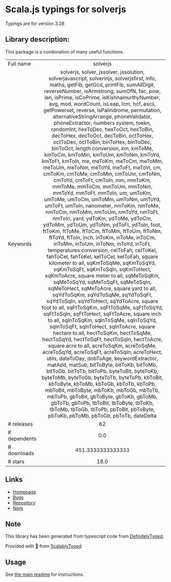 
# Scala.js typings for solverjs

Typings are for version 3.28

## Library description:
This package is a combination of many useful functions.

|                    |                 |
| ------------------ | :-------------: |
| Full name          | solverjs |
| Keywords           | solverjs, solver, jssolver, jssolution, solverjavascript, solverinjs, solverjsfirst, info, maths, getFib, getGcd, printFib, sumAllDigit, reverseNumber, isArmstrong, sumOfN, fac, pow, len, isPrime, isCoPrime, isKishnamurthyNumber, avg, mod, wordCount, isLeap, lcm, hcf, ascii, getPowerset, reverse, isPalindrome, permutation, alternativeStringArrange, phoneValidator, phoneExtractor, numbers system, toekn, randomInt, hexToDec, hexToOct, hexToBin, decToHex, decToOct, decToBin, octToHex, octToDec, octToBin, binToHex, binToDec, binToOct, length conversion, km, kmToMe, kmToCm, kmToMm, kmToUm, kmToNm, kmToYd, kmToFt, kmToIn, me, meToKm, meToCm, meToMm, meToUm, meToNm, meToYd, meToFt, meToIn, cm, cmToKm, cmToMe, cmToMm, cmToUm, cmToNm, cmToYd, cmToFt, cmToIn, mm, mmToKm, mmToMe, mmToCm, mmToUm, mmToNm, mmToYd, mmToFt, mmToIn, um, umToKm, umToMe, umToCm, umToMm, umToNm, umToYd, umToFt, umToIn, nanometer, nmToKm, nmToMe, nmToCm, nmToMm, nmToUm, nmToYd, nmToFt, nmToIn, yard, ydToKm, ydToMe, ydToCm, ydToMm, ydToUm, ydToNm, ydToFt, ydToIn, foot, ftToKm, ftToMe, ftToCm, ftToMm, ftToUm, ftToNm, ftToYd, ftToIn, inch, inToKm, inToMe, inToCm, inToMm, inToUm, inToNm, inToYd, inToFt, temperatures conversion, celToFah, celToKel, fahToCel, fahToKel, kelToCel, kelToFah, square kilometer to all, sqKmToSqMe, sqKmToSqYd, sqKmToSqFt, sqKmToSqIn, sqKmToHect, sqKmToAcre, square meter to all, sqMeToSqKm, sqMeToSqYd, sqMeToSqFt, sqMeToSqIn, sqMeToHect, sqMeToAcre, square yard to all, sqYdToSqKm, sqYdToSqMe, sqYdToSqFt, sqYdToSqIn, sqYdToHect, sqYdToAcre, square foot to all, sqFtToSqKm, sqFtToSqMe, sqFtToSqYd, sqFtToSqIn, sqFtToHect, sqFtToAcre, square inch to all, sqInToSqKm, sqInToSqMe, sqInToSqYd, sqInToSqFt, sqInToHect, sqInToAcre, square hectare to all, hectToSqKm, hectToSqMe, hectToSqYd, hectToSqFt, hectToSqIn, hectToAcre, square acre to all, acreToSqKm, acreToSqMe, acreToSqYd, acreToSqFt, acreToSqIn, acreToHect, utils, dateToDay, dobToAge, keywordExtractor, matAdd, matSub, bitToByte, bitToKb, bitToMb, bitToGb, bitToTb, bitToPb, byteToBit, byteToKb, byteToMb, byteToGb, byteToTb, byteToPb, kbToBit, kbToByte, kbToMb, kbToGb, kbToTb, kbToPb, mbToBit, mbToByte, mbToKb, mbToGb, mbToTb, mbToPb, gbToBit, gbToByte, gbToKb, gbToMb, gbToTb, gbToPb, tbToBit, tbToByte, tbToKb, tbToMb, tbToGb, tbToPb, pbToBit, pbToByte, pbToKb, pbToMb, pbToGb, pbToTb, dateDelta |
| # releases         | 62 |
| # dependents       | 0.0 |
| # downloads        | 451.3333333333333 |
| # stars            | 18.0 |

## Links
- [Homepage](https://github.com/suryapratapsinghsuryavanshi/solverjs#readme)
- [Bugs](https://github.com/suryapratapsinghsuryavanshi/solverjs/issues)
- [Repository](https://github.com/suryapratapsinghsuryavanshi/solverjs)
- [Npm](https://www.npmjs.com/package/solverjs)
    


## Note
This library has been generated from typescript code from [DefinitelyTyped](https://definitelytyped.org).

Provided with :purple_heart: from [ScalablyTyped](https://github.com/oyvindberg/ScalablyTyped)

## Usage
See [the main readme](../../readme.md) for instructions.


